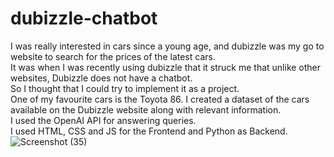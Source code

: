 # dubizzle-chatbot
I was really interested in cars since a young age, and dubizzle was my go to website to search for the prices of the latest cars.  
It was when I was recently using dubizzle that it struck me that unlike other websites, Dubizzle does not have a chatbot.  
So I thought that I could try to implement it as a project.  
One of my favourite cars is the Toyota 86. I created a dataset of the cars available on the Dubizzle website along with relevant information.  
I used the OpenAI API for answering queries.  
I used HTML, CSS and JS for the Frontend and Python as Backend.  
![Screenshot (35)](https://github.com/ionjestin/dubizzle-chatbot/assets/67427376/3705b262-ac21-4a3f-bda5-a37f55f43689)
